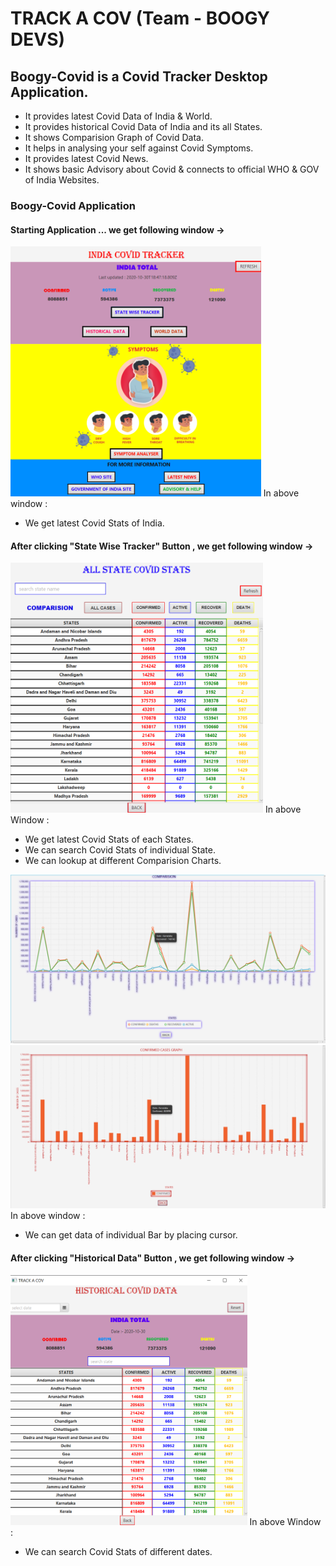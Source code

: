 # TRACK A COV (Team - BOOGY DEVS)
## Boogy-Covid is a Covid Tracker Desktop Application.
* It provides latest Covid Data of India & World.
* It provides historical Covid Data of India and its all States.
* It shows Comparision Graph of Covid Data.
* It helps in analysing your self against Covid Symptoms. 
* It provides latest Covid News.  
* It shows basic Advisory about Covid & connects to official WHO & GOV of India Websites.

### Boogy-Covid Application
#### Starting Application ...  we get following window ->

<img src = "ProjectScreenshots/firstPage.png" height=400>
In above window :

* We get latest Covid Stats of India. 

#### After clicking "State Wise Tracker" Button , we get following window ->

<img src = "ProjectScreenshots/statewise.png" height=400>
In above Window :

* We get latest Covid Stats of each States.
* We can search Covid Stats of individual State.
* We can lookup at different Comparision Charts.


<img src = "ProjectScreenshots/Lg.png" width=600> <img src = "ProjectScreenshots/Cg.png" width=600> 
In above window :

* We can get data of individual Bar by placing cursor.

#### After clicking "Historical Data" Button , we get following window ->

<img src = "ProjectScreenshots/historical.png" height=400> 
In above Window :

* We can search Covid Stats of different dates.



